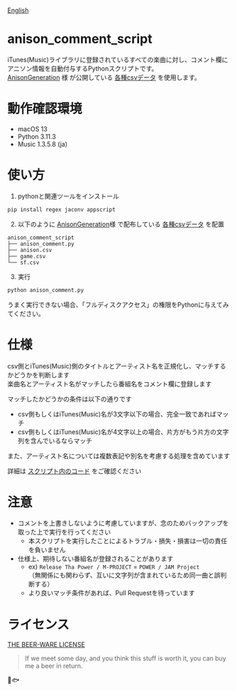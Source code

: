 [English](README.md)

# anison_comment_script

iTunes(Music)ライブラリに登録されているすべての楽曲に対し、コメント欄にアニソン情報を自動付与するPythonスクリプトです。  
[AnisonGeneration](http://anison.info/) 様 が公開している [各種csvデータ](http://anison.info/data/download.html) を使用します。

# 動作確認環境

- macOS 13
- Python 3.11.3
- Music 1.3.5.8 (ja)

# 使い方

1. pythonと関連ツールをインストール

```bash
pip install regex jaconv appscript
```

2. 以下のように [AnisonGeneration](http://anison.info/)様 で配布している [各種csvデータ](http://anison.info/data/download.html) を配置

```
anison_comment_script
├── anison_comment.py
├── anison.csv
├── game.csv
└── sf.csv
```

3. 実行

```bash
python anison_comment.py 
```

うまく実行できない場合、「フルディスクアクセス」の権限をPythonに与えてみてください。

# 仕様

csv側とiTunes(Music)側のタイトルとアーティスト名を正規化し、マッチするかどうかを判断します  
楽曲名とアーティスト名がマッチしたら番組名をコメント欄に登録します  

マッチしたかどうかの条件は以下の通りです
- csv側もしくはiTunes(Music)名が3文字以下の場合、完全一致であればマッチ
- csv側もしくはiTunes(Music)名が4文字以上の場合、片方がもう片方の文字列を含んでいるならマッチ

また、アーティスト名については複数表記や別名を考慮する処理を含めています  

詳細は [スクリプト内のコード](anison_comment.py) をご確認ください

# 注意

- コメントを上書きしないように考慮していますが、念のためバックアップを取った上で実行を行ってください
  - 本スクリプトを実行したことによるトラブル・損失・損害は一切の責任を負いません
- 仕様上、期待しない番組名が登録されることがあります
  - ex) `Release Tha Power / M-PROJECT` = `POWER / JAM Project`  
  （無関係にも関わらず、互いに文字列が含まれているため同一曲と誤判断する）
  - より良いマッチ条件があれば、Pull Requestを待っています

# ライセンス

[THE BEER-WARE LICENSE](https://en.wikipedia.org/wiki/Beerware)

> If we meet some day, and you think this stuff is worth it, you can buy me a beer in return.

🍺🐟